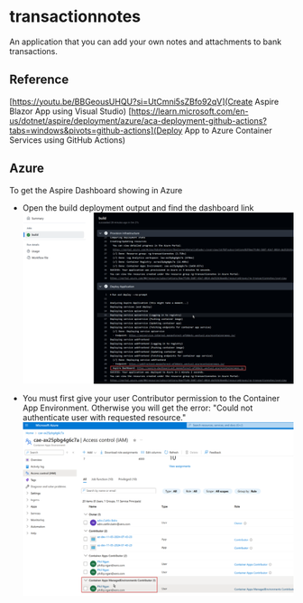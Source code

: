 # transactionnotes

An application that you can add your own notes and attachments to bank transactions.

## Reference

[https://youtu.be/BBGeousUHQU?si=UtCmni5sZBfo92qV](Create Aspire Blazor App using Visual Studio)
[https://learn.microsoft.com/en-us/dotnet/aspire/deployment/azure/aca-deployment-github-actions?tabs=windows&pivots=github-actions](Deploy App to Azure Container Services using GitHub Actions)

## Azure
To get the Aspire Dashboard showing in Azure
- Open the build deployment output and find the dashboard link
![](https://github.com/pngan/transactionnotes/blob/main/github-output.png)

- You must first give your user Contributor permission to the Container App Environment. Otherwise you will get the error: "Could not authenticate user with requested resource."
![](https://github.com/pngan/transactionnotes/blob/main/azure-iam.png)
